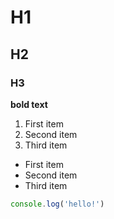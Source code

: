 # H1

## H2

### H3

**bold text**

1. First item
2. Second item
3. Third item

- First item
- Second item
- Third item

```js
console.log('hello!')
```
